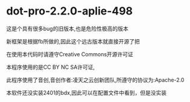 # dot-pro-2.2.0-aplie-498
<p>这是个具有很多bug的旧版本,也是危险性极高的版本
<p>新框架是根据fb所做的,因此这个远古版本就直接开源了把
<p>在使用本代码时请遵守Creative Commons开源许可证
<p>本程序使用的是CC BY NC SA许可证,
<p>此程序使用了音创,音创作者:凌天之云创新团队,所遵守的协议为:Apache-2.0
<p>本软件还没实装2401的bdx,因此可以在配置文件中看到，但是没实装
